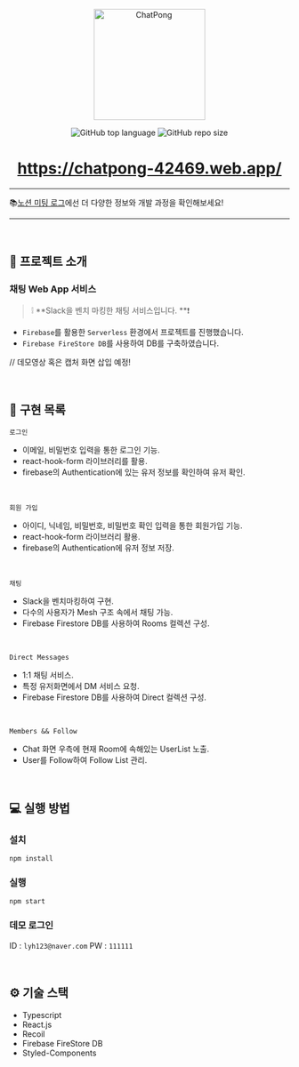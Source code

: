 <p align='middle'>
<a href='https://github.com/42Sloth/chat-service'><img src='https://user-images.githubusercontent.com/51367622/135373893-9db0c5a8-11d7-4cbf-a1b2-164fdc07eee3.png' width="200px;" alt="ChatPong" /></a></p>
<p align='middle'> <img alt="GitHub top language" src="https://img.shields.io/github/languages/top/42Sloth/chat-service?color=blueviolet"> <img alt="GitHub repo size" src="https://img.shields.io/github/repo-size/42Sloth/chat-service"> 

<h1 align='middle'><a href='https://chatpong-42469.web.app/'>https://chatpong-42469.web.app/</a></h1>

---
📚[노션 미팅 로그](https://www.notion.so/chatpong/ChatPong-f25d60c5c889458ca5bda8a5cdbe55f4)에선 더 다양한 정보와 개발 과정을 확인해보세요!

---
<br/>

## 📌 프로젝트 소개

###  채팅 Web App 서비스 
> ❕ **Slack을 벤치 마킹한 채팅 서비스입니다. **❗

- `Firebase`를 활용한 `Serverless` 환경에서 프로젝트를 진행했습니다.
- `Firebase FireStore DB`를 사용하여 DB를 구축하였습니다.

// 데모영상 혹은 캡처 화면 삽입 예정!

<br/>

## 📑 구현 목록

`로그인`

- 이메일, 비밀번호 입력을 통한 로그인 기능.
- react-hook-form 라이브러리를 활용.
- firebase의 Authentication에 있는 유저 정보를 확인하여 유저 확인.

<br/>

`회원 가입`

- 아이디, 닉네임, 비밀번호, 비밀번호 확인 입력을 통한 회원가입 기능.
- react-hook-form 라이브러리 활용.
- firebase의 Authentication에 유저 정보 저장.

<br/>

`채팅`

- Slack을 벤치마킹하여 구현.
- 다수의 사용자가 Mesh 구조 속에서 채팅 가능.
- Firebase Firestore DB를 사용하여 Rooms 컬렉션 구성.

<br/>

`Direct Messages`

- 1:1 채팅 서비스. 
- 특정 유저화면에서 DM 서비스 요청.
-  Firebase Firestore DB를 사용하여 Direct 컬렉션 구성.

<br/>

`Members && Follow`

- Chat 화면 우측에 현재 Room에 속해있는 UserList 노출. 
- User를 Follow하여 Follow List 관리. 

<br/>

## 💻 실행 방법

### 설치

`npm install`

### 실행

`npm start`

### 데모 로그인

ID : `lyh123@naver.com`
PW : `111111`

<br/>

## ⚙ 기술 스택

- Typescript
- React.js
- Recoil
- Firebase FireStore DB
- Styled-Components
